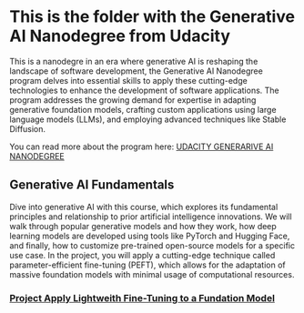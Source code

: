 # This is the folder with the Generative AI Nanodegree from Udacity

This is a nanodegre in an era where generative AI is reshaping the landscape of software development, 
the Generative AI Nanodegree program delves into essential skills to apply these cutting-edge technologies to
enhance the development of software applications. The program addresses the growing demand for expertise in adapting
generative foundation models, crafting custom applications using large language models (LLMs), and
employing advanced techniques like Stable Diffusion.

You can read more about the program here: [UDACITY GENERARIVE AI NANODEGREE](https://external.ink?to=udacity.com/enrollment/nd608/1.0.20)

## Generative AI Fundamentals

Dive into generative AI with this course, which explores its fundamental principles and relationship to prior artificial intelligence innovations. We will walk through popular generative models and how they work, how deep learning models are developed using tools like PyTorch and Hugging Face, and finally, how to customize pre-trained open-source models for a specific use case. In the project, you will apply a cutting-edge technique called parameter-efficient fine-tuning (PEFT), which allows for the adaptation of massive foundation models with minimal usage of computational resources.

  ### [Project Apply Lightweith Fine-Tuning to a Fundation Model](https://github.com/ricardolousada/AI-Certifications-And-Projects/blob/main/Generative-AI-Nanodegree/LightweightFineTuning.ipynb)
 



  
